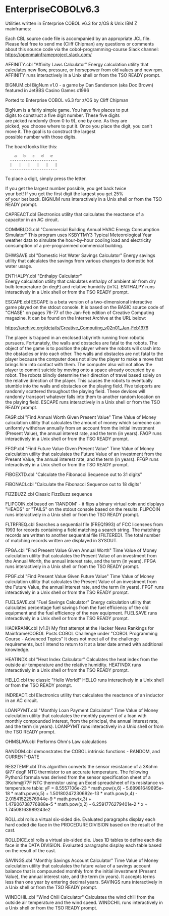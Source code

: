 # EnterpriseCOBOLv6.3
Utilities written in Enterprise COBOL v6.3 for z/OS & Unix IBM Z mainframes:

Each CBL source code file is accompanied by an appropriate JCL file.
Please feel free to send me (Cliff Chipman) any questions or comments
about this source code via the cobol-programming-course Slack channel:
https://openmainframeproject.slack.com/

AFFINITY.cbl
"Affinity Laws Calculator"
Energy calculation utility that calculates new flow, pressure, or horsepower 
from old values and new rpm.  AFFINITY runs interactively in a Unix shell or from
the TSO READY prompt.

BIGNUM.cbl
    BigNum v1.0 - a game by Dan Sanderson (aka Doc Brown)       
    featured in JetBBS Casino Games c1996
                                                                
 Ported to Enterprise COBOL v6.3 for z/OS by Cliff Chipman      
                                                                
 BigNum is a fairly simple game.  You have five places to put   
 digits to construct a five digit number.  These five digits    
 are picked randomly (from 0 to 9), one by one.  As they are    
 picked, you choose where to put it.  Once you place the digit, 
 you can't move it.  The goal is to construct the largest       
 possible number with those digits.                             
                                                                
 The board looks like this:                                     
                                                                
        a   b   c   d   e                                       
      ---------------------                                     
      |   |   |   |   |   |                                     
      ---------------------                                     
                                                                
  To place a digit, simply press the letter.                    
                                                                
 If you get the largest number possible, you get back twice     
 your bet!  If you get the first digit the largest you get 25%  
 of your bet back.  BIGNUM runs interactively in a Unix shell 
 or from the TSO READY prompt.

CAPREACT.cbl
Electronics utility that calculates the reactance of a capacitor
in an AC circuit.

COMMBLDG.cbl
"Commercial Building Annual HVAC Energy Consumption Simulator"
This program uses KSBYTMY3 Typical Meteorological Year weather data to
simulate the hour-by-hour cooling load and electricity consumption of 
a pre-programmed commercial building.

DHWSAVE.cbl
"Domestic Hot Water Savings Calculator"
Energy savings utility that calculates the savings from various changes to
domestic hot water usage.

ENTHALPY.cbl
"Enthalpy Calculator"      
Energy calculation utility that calculates enthalpy of ambient air from dry 
bulb temperature (in degF) and relative humidity (in%). ENTHALPY  runs 
interactively in a Unix shell or from the TSO READY prompt.

ESCAPE.cbl
ESCAPE is a beta version of a two-dimensional interactive game played on the
stdout console. It is based on the BASIC source code of "CHASE" on pages 76-77
of the Jan-Feb edition of Creative Computing magazine. It can be found on the
Internet Archive at the URL below:

https://archive.org/details/Creative_Computing_v02n01_Jan-Feb1976

The player is trapped in an enclosed labyrinth running from robotic pursuers.
Fortunately, the walls and obstacles are fatal to the robots. The object of the 
game is to position the	player where the robots will crash into the obstacles or 
into each other.  The walls and obstacles are not fatal to the player because
the computer does not allow the player to make a move that brings him into
contact with them.  The computer also will not allow the player to commit
suicide by moving onto a space already occupied by a robot.  The robots blindly
determine their direction of travel based solely on the relative direction of
the player. This causes the robots to eventually stumble into the walls and 
obstacles on the playing field. Five teleports are randomly scattered throughout
the playing field.  These devices will randomly transport whatever falls into
them to another random location on the playing field. ESCAPE runs interactively 
in a Unix shell or from the TSO READY prompt.

FAGP.cbl
"Find Annual Worth Given Present Value"
Time Value of Money calculation utility that calculates the amount of money
which someone can uniformly withdraw annually from an account from the
initial investment (Present Value), the annual interest rate, and the term (in 
years).  FAGP runs interactively in a Unix shell or from the TSO READY prompt.

FFGP.cbl
"Find Future Value Given Present Value"
Time Value of Money calculation utility that calculates the Future Value of an 
investment from the Present Value, the annual interest rate, and the term (in 
years).  FFGP runs interactively in a Unix shell or from the TSO READY prompt.

FIBOEXTD.cbl
"Calculate the Fibonacci Sequence out to 31 digits"

FIBONACI.cbl
"Calculate the Fibonacci Sequence out to 18 digits"

FIZZBUZZ.cbl
Classic FizzBuzz sequence

FLIPCOIN.cbl
based on 'RANDOM' - it flips a binary virtual coin and displays "HEADS" or 
"TAILS" on the stdout console based on the results. FLIPCOIN runs interactively 
in a Unix shell or from the TSO READY prompt.

FLTRFREQ.cbl
Searches a sequential file (FREQ1993) of FCC licensees from 1993 for records
containing a field matching a search string. The matching records are written to
another sequential file (FILTERED). The total number of matching records written 
are displayed in SYSOUT.

FPGA.cbl
"Find Present Value Given Annual Worth"
Time Value of Money calculation utility that calculates the Present Value of an
investment from the Annual Worth, the annual interest rate, and the term (in 
years). FPGA runs interactively in a Unix shell or from the TSO READY prompt.

FPGF.cbl
"Find Present Value Given Future Value"
Time Value of Money calculation utility that calculates the Present Value of an
investment from the Future Value, the annual interest rate, and the term (in 
years).  FPGF runs interactively in a Unix shell or from the TSO READY prompt.

FUELSAVE.cbl
"Fuel Savings Calculator"
Energy calculation utility that calculates percentage fuel savings from the 
fuel efficiency of the old equipment and the fuel efficiency of the new
equipment. FUELSAVE runs interactively in a Unix shell or from the TSO READY 
prompt.

HACKRANK.cbl (v1.0)
My first attempt at the Hacker News Rankings for Mainframe/COBOL Posts COBOL 
Challenge under "COBOL Programming Course - Advanced Topics"
It does not meet all of the challenge requirements, but I intend to return
to it at a later date armed with additional knowledge.

HEATINDX.cbl
"Heat Index Calculator"
Calculates the heat index from the outside air temperature and the relative
humidity.  HEATINDX runs interactively in a Unix shell or from the TSO READY 
prompt.

HELLO.cbl
the classic "Hello World!"  HELLO runs interactively in a Unix shell or from
the TSO READY prompt.

INDREACT.cbl
Electronics utility that calculates the reactance of an inductor
in an AC circuit.

LOANPYMT.cbl
"Monthly Loan Payment Calculator"
Time Value of Money calculation utility that calculates the monthly payment
of a loan with monthly compounded interest, from the principal, the annual
interest rate, and the term (in years).  LOANPYMT runs interactively in a 
Unix shell or from the TSO READY prompt.

OHMSLAW.cbl
Performs Ohm's Law calculations

RANDOM.cbl
demonstrates the COBOL intrinsic functions - RANDOM, and CURRENT-DATE

RES2TEMP.cbl
This algorithm converts the sensor resistance of a 3Kohm @77 degF NTC thermistor to an accurate temperature. The following Python3 formula was derived from the sensor
specification sheet of a 3Kohm@77F NTC thermistor using an Excel spreadsheet of its resistance vs temperature table:
 yF = 8.5557106e-23 * math.pow(x,6) - 5.68981649695e-18 * math.pow(x,5) + 1.50180247230692e-13 * math.pow(x,4) - 2.01541522576944e-9 * math.pow(x,3) +               
      1.47906738776888e-5 * math.pow(x,2) - 6.2591776279401e-2 * x + 1.74508163989243e2                                  

ROLL.cbl
rolls a virtual six-sided die. Evaluated paragraphs display each hard coded
die face in the PROCEDURE DIVISION based on the result of the cast.

ROLLDICE.cbl
rolls a virtual six-sided die. Uses 1D tables to define each die face in
the DATA DIVISION. Evaluated paragraphs display each table based on the
result of the cast.

SAVINGS.cbl
"Monthly Savings Account Calculator"
Time Value of Money calculation utility that calculates the future value of a
savings account balance that is compounded monthly from the initial 
investment (Present Value), the annual interest rate, and the term (in years).
It accepts terms less than one year by entering decimal years. SAVINGS runs 
interactively in a Unix shell or from the TSO READY prompt.

WINDCHIL.cbl
"Wind Chill Calculator"
Calculates the wind chill from the outside air temperature and the wind speed.
WINDCHIL runs interactively in a Unix shell or from the TSO READY prompt.
